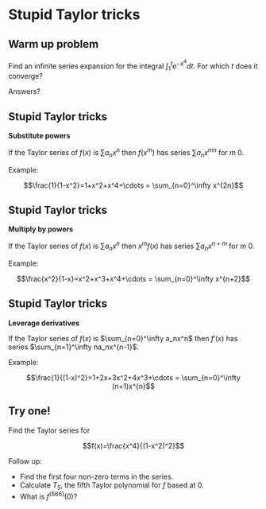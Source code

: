 Stupid Taylor tricks
====================

Warm up problem
---------------

Find an infinite series expansion for the integral
$\int_1^te^{-x^4}dt$. For which $t$ does it converge?

Answers?

Stupid Taylor tricks
--------------------

**Substitute powers**

If the Taylor series of $f(x)$ is $\sum a_nx^n$ then $f(x^m)$
has series $\sum a_nx^{mn}$ for $m\>0$.

Example:

$$\frac{1}{1-x^2}=1+x^2+x^4+\cdots = \sum_{n=0}^\infty
x^{2n}$$

Stupid Taylor tricks
--------------------

**Multiply by powers**

If the Taylor series of $f(x)$ is $\sum a_nx^n$ then $x^mf(x)$
has series $\sum a_nx^{n+m}$ for $m\>0$.

Example:

$$\frac{x^2}{1-x}=x^2+x^3+x^4+\cdots = \sum_{n=0}^\infty
x^{n+2}$$

Stupid Taylor tricks
--------------------

**Leverage derivatives**

If the Taylor series of $f(x)$ is $\sum_{n=0}^\infty a_nx^n$
then $f'(x)$ has series $\sum_{n=1}^\infty na_nx^{n-1}$.

Example:

$$\frac{1}{(1-x)^2}=1+2x+3x^2+4x^3+\cdots = \sum_{n=0}^\infty
(n+1)x^{n}$$

Try one!
--------

Find the Taylor series for

$$f(x)=\frac{x^4}{(1-x^2)^2}$$

Follow up:

-   Find the first four non-zero terms in the series.
-   Calculate $T_5$, the fifth Taylor polynomial for $f$ based at
    $0$.
-   What is $f^{(666)}(0)$?

